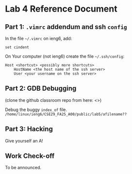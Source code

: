 # Lab 4 Reference Document


Part 1: `.vimrc` addendum and ssh `config`
--------------------------------

In the file `~/.vimrc` on ieng6, add:

```
set cindent
```

On Your computer (not ieng6) create the file `~/.ssh/config`:

```
Host <shortcut> <possibly more shortcuts>
    HostName <the host name of the ssh server>
    User <your username on the ssh server>

```

Part 2: GDB Debugging
--------------------------------

(clone the github classroom repo from here: <>)

Debug the buggy `index_of` file.  
`/home/linux/ieng6/CSE29_FA25_A00/public/lab5/afilename??`


Part 3: Hacking
---------------------

Give yourself an A!

Work Check-off
--------------

To be announced.

